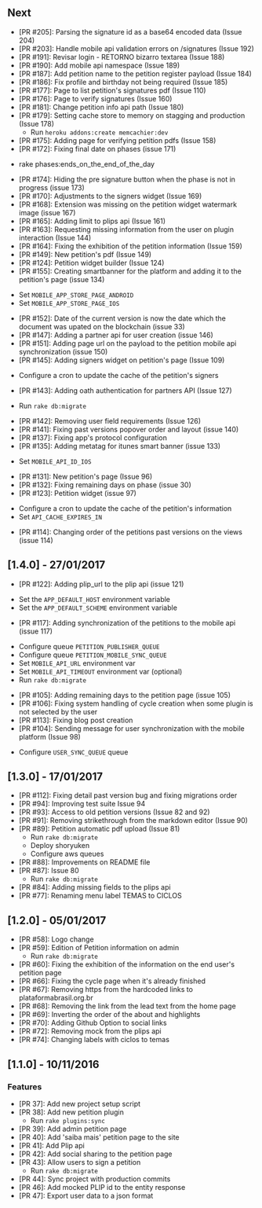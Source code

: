 ## Next

* [PR #205]: Parsing the signature id as a base64 encoded data (Issue 204)
* [PR #203]: Handle mobile api validation errors on /signatures (Issue 192)
* [PR #191]: Revisar login - RETORNO bizarro textarea (Issue 188)
* [PR #190]: Add mobile api namespace (Issue 189)
* [PR #187]: Add petition name to the petition register payload (Issue 184)
* [PR #186]: Fix profile and birthday not being required (Issue 185)
* [PR #177]: Page to list petition's signatures pdf (Issue 110)
* [PR #176]: Page to verify signatures (Issue 160)
* [PR #181]: Change petition info api path (Issue 180)
* [PR #179]: Setting cache store to memory on stagging and production (Issue 178)
  - Run `heroku addons:create memcachier:dev`
* [PR #175]: Adding page for verifying petition pdfs (Issue 158)
* [PR #172]: Fixing final date on phases (issue 171)
 - rake phases:ends_on_the_end_of_the_day
* [PR #174]: Hiding the pre signature button when the phase is not in progress (issue 173)
* [PR #170]: Adjustments to the signers widget (Issue 169)
* [PR #168]: Extension was missing on the petition widget watermark image (issue 167)
* [PR #165]: Adding limit to plips api (Issue 161)
* [PR #163]: Requesting missing information from the user on plugin interaction (Issue 144)
* [PR #164]: Fixing the exhibition of the petition information (Issue 159)
* [PR #149]: New petition's pdf (Issue 149)
* [PR #124]: Petition widget builder (Issue 124)
* [PR #155]: Creating smartbanner for the platform and adding it to the petition's page (issue 134)
 - Set `MOBILE_APP_STORE_PAGE_ANDROID` 
 - Set `MOBILE_APP_STORE_PAGE_IOS`
* [PR #152]: Date of the current version is now the date which the document was upated on the blockchain (issue 33)
* [PR #147]: Adding a partner api for user creation (issue 146)
* [PR #151]: Adding page url on the payload to the petition mobile api synchronization (issue 150)
* [PR #145]: Adding signers widget on petition's page (Issue 109)
 - Configure a cron to update the cache of the petition's signers 
* [PR #143]: Adding oath authentication for partners API (Issue 127)
 - Run `rake db:migrate`
* [PR #142]: Removing user field requirements (Issue 126)
* [PR #141]: Fixing past versions popover order and layout (issue 140)
* [PR #137]: Fixing app's protocol configuration
* [PR #135]: Adding metatag for itunes smart banner (issue 133)
 - Set `MOBILE_API_ID_IOS`
* [PR #131]: New petition's page (Issue 96)
* [PR #132]: Fixing remaining days on phase (issue 30)
* [PR #123]: Petition widget (issue 97)
 - Configure a cron to update the cache of the petition's information
 - Set `API_CACHE_EXPIRES_IN`
* [PR #114]: Changing order of the petitions past versions on the views (issue 114)

## [1.4.0] - 27/01/2017

* [PR #122]: Adding plip_url to the plip api (issue 121)
 - Set the `APP_DEFAULT_HOST` environment variable
 - Set the `APP_DEFAULT_SCHEME` environment variable
* [PR #117]: Adding synchronization of the petitions to the mobile api (issue 117)
 - Configure queue `PETITION_PUBLISHER_QUEUE`
 - Configure queue `PETITION_MOBILE_SYNC_QUEUE`
 - Set `MOBILE_API_URL` environment var
 - Set `MOBILE_API_TIMEOUT` environment var (optional)
 - Run `rake db:migrate`
* [PR #105]: Adding remaining days to the petition page (issue 105)
* [PR #106]: Fixing system handling of cycle creation when some plugin is not selected by the user
* [PR #113]: Fixing blog post creation
* [PR #104]: Sending message for user synchronization with the mobile platform (Issue 98) 
 - Configure `USER_SYNC_QUEUE` queue

## [1.3.0] - 17/01/2017

* [PR #112]: Fixing detail past version bug and fixing migrations order
* [PR #94]: Improving test suite Issue 94
* [PR #93]: Access to old petition versions (Issue 82 and 92)
* [PR #91]: Removing strikethrough from the markdown editor (Issue 90)
* [PR #89]: Petition automatic pdf upload (Issue 81)
  - Run `rake db:migrate`
  - Deploy shoryuken
  - Configure aws queues
* [PR #88]: Improvements on README file
* [PR #87]: Issue 80
  - Run `rake db:migrate`
* [PR #84]: Adding missing fields to the plips api
* [PR #77]: Renaming menu label TEMAS to CICLOS

## [1.2.0] - 05/01/2017

* [PR #58]: Logo change
* [PR #59]: Edition of Petition information on admin
  - Run `rake db:migrate`
* [PR #60]: Fixing the exhibition of the information on the end user's petition page
* [PR #66]: Fixing the cycle page when it's already finished
* [PR #67]: Removing https from the hardcoded links to plataformabrasil.org.br
* [PR #68]: Removing the link from the lead text from the home page
* [PR #69]: Inverting the order of the about and highlights
* [PR #70]: Adding Github Option to social links
* [PR #72]: Removing mock from the plips api
* [PR #74]: Changing labels with ciclos to temas

## [1.1.0] - 10/11/2016

### Features

* [PR 37]: Add new project setup script
* [PR 38]: Add new petition plugin
  - Run `rake plugins:sync`
* [PR 39]: Add admin petition page
* [PR 40]: Add 'saiba mais' petition page to the site
* [PR 41]: Add Plip api
* [PR 42]: Add social sharing to the petition page
* [PR 43]: Allow users to sign a petition
  - Run `rake db:migrate`
* [PR 44]: Sync project with production commits
* [PR 46]: Add mocked PLIP id to the entity response
* [PR 47]: Export user data to a json format
